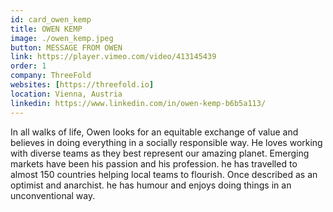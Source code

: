 ```yaml
---
id: card_owen_kemp
title: OWEN KEMP
image: ./owen_kemp.jpeg
button: MESSAGE FROM OWEN
link: https://player.vimeo.com/video/413145439
order: 1
company: ThreeFold
websites: [https://threefold.io]
location: Vienna, Austria
linkedin: https://www.linkedin.com/in/owen-kemp-b6b5a113/
---
```


In all walks of life, Owen looks for an equitable exchange of value and believes in doing everything in a socially responsible way. He loves working with diverse teams as they best represent our amazing planet. Emerging markets have been his passion and his profession. he has travelled to almost 150 countries helping local teams to flourish. Once described as an optimist and anarchist. he has humour and enjoys doing things in an unconventional way.
